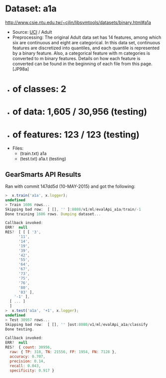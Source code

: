 # Dataset: a1a
http://www.csie.ntu.edu.tw/~cjlin/libsvmtools/datasets/binary.html#a1a


 * Source: [UCI](http://www.ics.uci.edu/~mlearn/MLRepository.html) / Adult
 * Preprocessing: The original Adult data set has 14 features, among which six are continuous and eight are categorical.
    In this data set, continuous features are discretized into quantiles, and each quantile is represented by a binary feature.
    Also, a categorical feature with m categories is converted to m binary features. Details on how each feature is converted
    can be found in the beginning of each file from this page. [JP98a]
 * # of classes: 2
 * # of data: 1,605 / 30,956 (testing)
 * # of features: 123 / 123 (testing)
 * Files:
    * (train.txt) a1a
    * (test.txt) a1a.t (testing)

## GearSmarts API Results
Ran with commit 147dd5d (10-MAY-2015) and got the following:

```js
>  x.train('a1a', x.logger);
undefined
> Train 1606 rows...
Skipping bad row:  [ [], '' ]:8080/v1/ml/evalApi_a1a/train/-1
Done training 1606 rows. Dumping dataset...

Callback invoked:
ERR?  null
RES?  [ [ [ '3',
      '11',
      '14',
      '19',
      '39',
      '42',
      '55',
      '64',
      '67',
      '73',
      '75',
      '76',
      '80',
      '83' ],
    '-1' ],
  [ ... ]
  ]
>  x.test('a1a', '+1', x.logger);
undefined
> Test 30957 rows...
Skipping bad row:  [ [], '' ]ost:8080/v1/ml/evalApi_a1a/classify
Done testing.

Callback invoked:
ERR?  null
RES?  { count: 30956,
  raw: { TP: 318, TN: 21556, FP: 1954, FN: 7128 },
  accuracy: 0.707,
  precision: 0.14,
  recall: 0.043,
  specificity: 0.917 }
```
